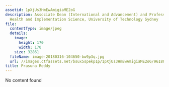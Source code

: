 ```yaml
---
assetid: 1pXjUs3HmEwAmigiaME2oG
description: Associate Dean (International and Advancement) and Professor of Mental
  Health and Implementation Science, University of Technology Sydney
file:
  contentType: image/jpeg
  details:
    image:
      height: 170
      width: 170
    size: 32861
  fileName: image-20180316-104650-bw9p3q.jpg
  url: //images.ctfassets.net/bsux5spekp1p/1pXjUs3HmEwAmigiaME2oG/9618812af93b5c56d124d1023cb8ef88/image-20180316-104650-bw9p3q.jpg
title: Prasuna Reddy
---
```

No content found